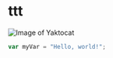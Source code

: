 # ttt

![Image of Yaktocat](https://octodex.github.com/images/yaktocat.png)

``` javascript
var myVar = "Hello, world!";
```
